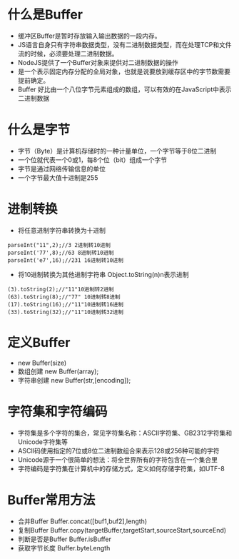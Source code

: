 # 什么是Buffer
- 缓冲区Buffer是暂时存放输入输出数据的一段内存。
- JS语言自身只有字符串数据类型，没有二进制数据类型，而在处理TCP和文件流的时候，必须要处理二进制数据。
- NodeJS提供了一个Buffer对象来提供对二进制数据的操作
- 是一个表示固定内存分配的全局对象，也就是说要放到缓存区中的字节数需要提前确定。
- Buffer 好比由一个八位字节元素组成的数组，可以有效的在JavaScript中表示二进制数据

# 什么是字节
- 字节（Byte）是计算机存储时的一种计量单位，一个字节等于8位二进制
- 一个位就代表一个0或1，每8个位（bit）组成一个字节
- 字节是通过网络传输信息的单位
- 一个字节最大值十进制是255
# 进制转换
- 将任意进制字符串转换为十进制
``` 
parseInt("11",2);//3 2进制转10进制
parseInt('77',8);//63 8进制转10进制
parseInt('e7',16);//231 16进制转10进制
```
- 将10进制转换为其他进制字符串 Object.toString(n)n表示进制
``` 
(3).toString(2);//"11"10进制转2进制
(63).toString(8);//"77" 10进制转8进制
(17).toString(16);//"11"10进制转16进制
(33).toString(32);//"11"10进制转32进制
```
# 定义Buffer
- new Buffer(size)
- 数组创建 new Buffer(array);
- 字符串创建 new Buffer(str,[encoding]);

# 字符集和字符编码
- 字符集是多个字符的集合，常见字符集名称：ASCII字符集、GB2312字符集和Unicode字符集等
- ASCII码使用指定的7位或8位二进制数组合来表示128或256种可能的字符
- Unicode源于一个很简单的想法：将全世界所有的字符包含在一个集合里
- 字符编码是字符集在计算机中的存储方式，定义如何存储字符集，如UTF-8
# Buffer常用方法
- 合并Buffer Buffer.concat([buf1,buf2],length)
- 复制Buffer Buffer.copy(targetBuffer,targetStart,sourceStart,sourceEnd)
- 判断是否是Buffer Buffer.isBuffer
- 获取字节长度 Buffer.byteLength